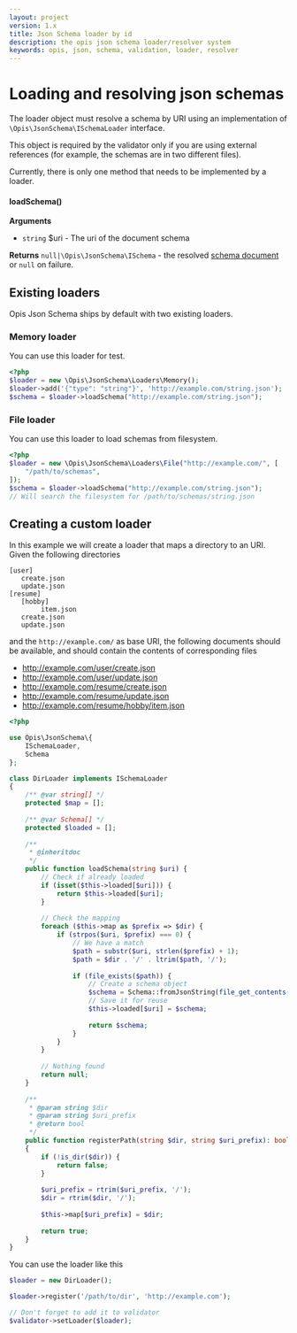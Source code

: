 ```yaml
---
layout: project
version: 1.x
title: Json Schema loader by id
description: the opis json schema loader/resolver system
keywords: opis, json, schema, validation, loader, resolver
---
```


# Loading and resolving json schemas

The loader object must resolve a schema by URI using an implementation
of `\Opis\JsonSchema\ISchemaLoader` interface.

This object is required by the validator only if you are using external references
(for example, the schemas are in two different files).

Currently, there is only one method that needs to be implemented by a loader.

#### loadSchema()

**Arguments**

- `string` $uri - The uri of the document schema

**Returns** `null|\Opis\JsonSchema\ISchema` - the resolved [schema document](php-schema.html) or `null` on failure.

## Existing loaders

Opis Json Schema ships by default with two existing loaders.

### Memory loader

You can use this loader for test.

```php
<?php
$loader = new \Opis\JsonSchema\Loaders\Memory();
$loader->add('{"type": "string"}', 'http://example.com/string.json');
$schema = $loader->loadSchema("http://example.com/string.json");
```

### File loader

You can use this loader to load schemas from filesystem.

```php
<?php
$loader = new \Opis\JsonSchema\Loaders\File("http://example.com/", [
    "/path/to/schemas",
]);
$schema = $loader->loadSchema("http://example.com/string.json");
// Will search the filesystem for /path/to/schemas/string.json
```

## Creating a custom loader

In this example we will create a loader that maps a directory to an URI.
Given the following directories

```text
[user]
   create.json
   update.json 
[resume]
   [hobby]
        item.json
   create.json
   update.json
```

and the `http://example.com/` as base URI, the following documents should be 
available, and should contain the contents of corresponding files

- http://example.com/user/create.json
- http://example.com/user/update.json
- http://example.com/resume/create.json
- http://example.com/resume/update.json
- http://example.com/resume/hobby/item.json

```php
<?php

use Opis\JsonSchema\{
    ISchemaLoader,
    Schema
};

class DirLoader implements ISchemaLoader
{
    /** @var string[] */
    protected $map = [];
    
    /** @var Schema[] */
    protected $loaded = [];
    
    /**
     * @inheritdoc 
     */
    public function loadSchema(string $uri) {
        // Check if already loaded
        if (isset($this->loaded[$uri])) {
            return $this->loaded[$uri];
        }
        
        // Check the mapping
        foreach ($this->map as $prefix => $dir) {
            if (strpos($uri, $prefix) === 0) {
                // We have a match
                $path = substr($uri, strlen($prefix) + 1);
                $path = $dir . '/' . ltrim($path, '/');
                
                if (file_exists($path)) {
                    // Create a schema object
                    $schema = Schema::fromJsonString(file_get_contents($path));
                    // Save it for reuse
                    $this->loaded[$uri] = $schema;
                    
                    return $schema;
                }
            }
        }
        
        // Nothing found
        return null;
    }
    
    /**
     * @param string $dir
     * @param string $uri_prefix
     * @return bool
     */
    public function registerPath(string $dir, string $uri_prefix): bool
    {
        if (!is_dir($dir)) {
            return false;
        }
        
        $uri_prefix = rtrim($uri_prefix, '/');
        $dir = rtrim($dir, '/');
        
        $this->map[$uri_prefix] = $dir;
        
        return true;
    }
}

```

You can use the loader like this

```php
$loader = new DirLoader();

$loader->register('/path/to/dir', 'http://example.com');

// Don't forget to add it to validator
$validator->setLoader($loader);
```

